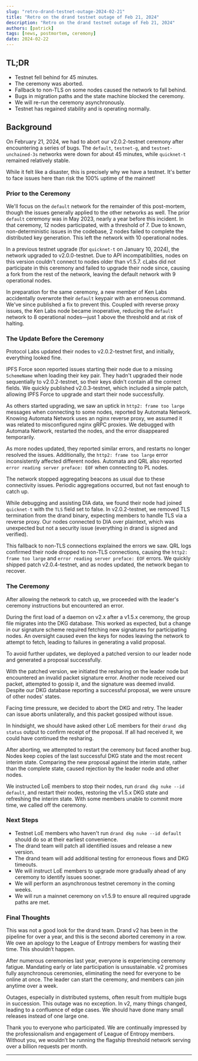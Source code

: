 ```yaml
---
slug: "retro-drand-testnet-outage-2024-02-21"
title: "Retro on the drand testnet outage of Feb 21, 2024"
description: "Retro on the drand testnet outage of Feb 21, 2024"
authors: [patrick]
tags: [news, postmortem, ceremony]
date: 2024-02-22
---
```


## **TL;DR**
- Testnet fell behind for 45 minutes.
- The ceremony was aborted.
- Fallback to non-TLS on some nodes caused the network to fall behind.
- Bugs in migration paths and the state machine blocked the ceremony.
- We will re-run the ceremony asynchronously.
- Testnet has regained stability and is operating normally.

<!-- truncate --> 

## Background

On February 21, 2024, we had to abort our v2.0.2-testnet ceremony after encountering a series of bugs. The `default`, `testnet-g`, and `testnet-unchained-3s` networks were down for about 45 minutes, while `quicknet-t` remained relatively stable.

While it felt like a disaster, this is precisely why we have a testnet. It's better to face issues here than risk the 100% uptime of the mainnet!

### **Prior to the Ceremony**

We'll focus on the `default` network for the remainder of this post-mortem, though the issues generally applied to the other networks as well. The prior `default` ceremony was in May 2023, nearly a year before this incident. In that ceremony, 12 nodes participated, with a threshold of 7. Due to known, non-deterministic issues in the codebase, 2 nodes failed to complete the distributed key generation. This left the network with 10 operational nodes.

In a previous testnet upgrade (for `quicknet-t` on January 10, 2024), the network upgraded to v2.0.0-testnet. Due to API incompatibilities, nodes on this version couldn't connect to nodes older than v1.5.7. cLabs did not participate in this ceremony and failed to upgrade their node since, causing a fork from the rest of the network, leaving the default network with 9 operational nodes.

In preparation for the same ceremony, a new member of Ken Labs accidentally overwrote their `default` keypair with an erroneous command. We've since published a fix to prevent this. Coupled with reverse proxy issues, the Ken Labs node became inoperative, reducing the `default` network to 8 operational nodes—just 1 above the threshold and at risk of halting.

### **The Update Before the Ceremony**

Protocol Labs updated their nodes to v2.0.2-testnet first, and initially, everything looked fine.

IPFS Force soon reported issues starting their node due to a missing `SchemeName` when loading their key pair. They hadn't upgraded their node sequentially to v2.0.2-testnet, so their keys didn't contain all the correct fields. We quickly published v2.0.3-testnet, which included a simple patch, allowing IPFS Force to upgrade and start their node successfully.

As others started upgrading, we saw an uptick in `http2: frame too large` messages when connecting to some nodes, reported by Automata Network. Knowing Automata Network uses an nginx reverse proxy, we assumed it was related to misconfigured nginx gRPC proxies. We debugged with Automata Network, restarted the nodes, and the error disappeared temporarily.

As more nodes updated, they reported similar errors, and restarts no longer resolved the issues. Additionally, the `http2: frame too large` error inconsistently affected different nodes. Automata and QRL also reported `error reading server preface: EOF` when connecting to PL nodes.

The network stopped aggregating beacons as usual due to these connectivity issues. Periodic aggregations occurred, but not fast enough to catch up.

While debugging and assisting DIA data, we found their node had joined `quicknet-t` with the `TLS` field set to false. In v2.0.2-testnet, we removed TLS termination from the drand binary, expecting members to handle TLS via a reverse proxy. Our nodes connected to DIA over plaintext, which was unexpected but not a security issue (everything in drand is signed and verified).

This fallback to non-TLS connections explained the errors we saw. QRL logs confirmed their node dropped to non-TLS connections, causing the `http2: frame too large` and `error reading server preface: EOF` errors. We quickly shipped patch v2.0.4-testnet, and as nodes updated, the network began to recover.

### **The Ceremony**

After allowing the network to catch up, we proceeded with the leader's ceremony instructions but encountered an error.

During the first load of a daemon on v2.x after a v1.5.x ceremony, the group file migrates into the DKG database. This worked as expected, but a change in our signature scheme required fetching new signatures for participating nodes. An oversight caused even the keys for nodes leaving the network to attempt to fetch, leading to failures in generating a valid proposal.

To avoid further updates, we deployed a patched version to our leader node and generated a proposal successfully.

With the patched version, we initiated the resharing on the leader node but encountered an invalid packet signature error. Another node received our packet, attempted to gossip it, and the signature was deemed invalid. Despite our DKG database reporting a successful proposal, we were unsure of other nodes' states.

Facing time pressure, we decided to abort the DKG and retry. The leader can issue aborts unilaterally, and this packet gossiped without issue.

In hindsight, we should have asked other LoE members for their `drand dkg status` output to confirm receipt of the proposal. If all had received it, we could have continued the resharing.

After aborting, we attempted to restart the ceremony but faced another bug. Nodes keep copies of the last successful DKG state and the most recent interim state. Comparing the new proposal against the interim state, rather than the complete state, caused rejection by the leader node and other nodes.

We instructed LoE members to stop their nodes, run `drand dkg nuke --id default`, and restart their nodes, restoring the v1.5.x DKG state and refreshing the interim state. With some members unable to commit more time, we called off the ceremony.

### **Next Steps**

- Testnet LoE members who haven't run `drand dkg nuke --id default` should do so at their earliest convenience.
- The drand team will patch all identified issues and release a new version.
- The drand team will add additional testing for erroneous flows and DKG timeouts.
- We will instruct LoE members to upgrade more gradually ahead of any ceremony to identify issues sooner.
- We will perform an asynchronous testnet ceremony in the coming weeks.
- We will run a mainnet ceremony on v1.5.9 to ensure all required upgrade paths are met.

### **Final Thoughts**

This was not a good look for the drand team. Drand v2 has been in the pipeline for over a year, and this is the second aborted ceremony in a row. We owe an apology to the League of Entropy members for wasting their time. This shouldn’t happen.

After numerous ceremonies last year, everyone is experiencing ceremony fatigue. Mandating early or late participation is unsustainable. v2 promises fully asynchronous ceremonies, eliminating the need for everyone to be online at once. The leader can start the ceremony, and members can join anytime over a week.

Outages, especially in distributed systems, often result from multiple bugs in succession. This outage was no exception. In v2, many things changed, leading to a confluence of edge cases. We should have done many small releases instead of one large one.

Thank you to everyone who participated. We are continually impressed by the professionalism and engagement of League of Entropy members. Without you, we wouldn’t be running the flagship threshold network serving over a billion requests per month.

---
